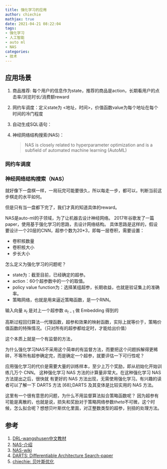 ```yaml
---
title: 强化学习的应用
author: chiechie
mathjax: true
date: 2021-04-21 08:22:04
tags:
- 强化学习
- 人工智能
- auto ml
- NAS
categories:
- 技术
---
```


## 应用场景
1. 商品推荐: 每个用户的信息作为state，推荐的商品是action，长期看用户的点击率/浏览时长/消费额reward
2. 网约车调度：定义state为 <地址，时间>，价值函数value为每个地址在每个时间的冷门程度
3. 自动生成SQL语句：
4. 神经网络结构搜索(NAS)：
   
    > NAS is closely related to hyperparameter optimization and is a subfield of automated machine learning (AutoML)



### 网约车调度



### 神经网络结构搜索（NAS）

就好像下一盘棋一样，一局玩完可能要很久，所以每走一步，都可以，判断当前这步棋走的水平如何。

但是只有当一盘都下完了，我们才真的知道具体的reward。

NAS是auto-ml的子领域，为了让机器去设计神经网络。
2017年谷歌发了一篇paper，使用基于强化学习的思路，去设计网络结构。
具体思路是这样的，假设要设计一个20层的CNN，超参个数为20*3，即每一层卷积，需要设置：

- 卷积核数量
- 卷积核大小
- 步长大小


怎么定义为强化学习的问题呢？

- state为：截至目前，已经确定的超参。
- action：60个超参数中的一个的取值。
- policy value function为：选择某组超参，长期收益，也就是验证集上的准确率。
- 策略网络，也就是用来逼近策略函数，是一个RNN。

输入向量 $x_t$ 是对上一个超参数 $a_{t−1}$ 做 Embedding 得到的

高斯过程回归算法--代理函数，超参和效果的映射函数，实际上就等价于，策略价值函数的特殊情况。（只对所有的超参都给定时，才能给出价值）

这个本质上就是一个有监督的方法，

为什么强化学习NAS不采用这个简单的有监督方法，而要把这个问题拆解得更稀碎，不等所有超参确定完，而是确定一个超参，就要评估一下可行性呢？


应用强化学习的代价是需要大量的训练样本，至少上万个奖励，即从初始化开始训练几万个 CNN。 这种强化学习 NAS 方法的计算量非常大。在这种强化学习 NAS 方法提出之后，很快就 有更好的 NAS 方法出现，无需使用强化学习。有兴趣的读者可以了解一下 DARTS 方法 [68];DARTS 及其变体是比较实用的 NAS 方法。

这里有一个很有意思的问题，为什么不用监督算法拟合策略函数呢？
因为超参有可能是离散的，也就是说，损失和奖励对于策略网络参数$theta$不可微，这个时候，怎么拟合呢？想想贝叶斯优化里面，对正整数类型的超参，别扭的处理方法。


## 参考
1. [DRL-wangshusen中文教材](https://github.com/wangshusen/DRL/tree/master/Notes_CN)
2. [NAS-介绍](https://lilianweng.github.io/lil-log/2020/08/06/neural-architecture-search.html)
3. [NAS-wiki](https://en.wikipedia.org/wiki/Neural_architecture_search)
4. [DARTS: Differentiable Architecture Search-paper](https://arxiv.org/abs/1806.09055)
5. [chiechie: 贝叶斯优化](https://chiechie.github.io/2021/03/24/technology/bayes-optimization//)
